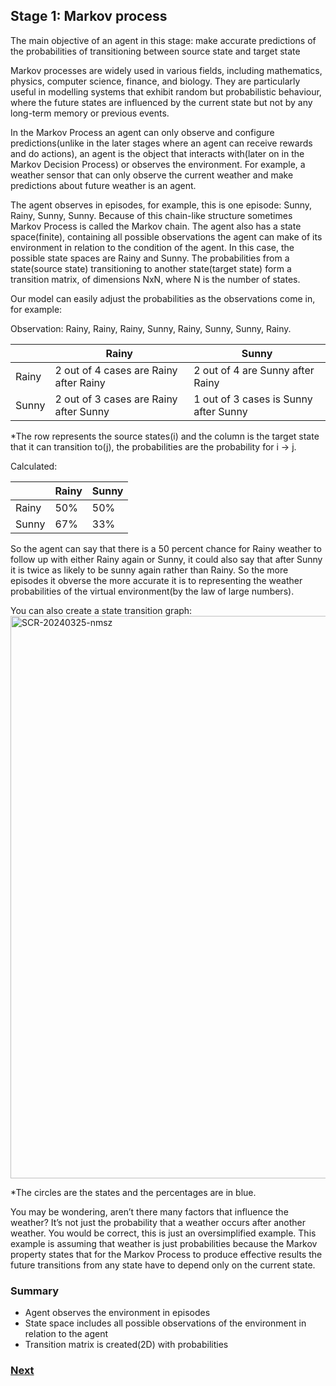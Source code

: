 ## Stage 1: Markov process

The main objective of an agent in this stage: make accurate predictions of the probabilities of transitioning between source state and target state

Markov processes are widely used in various fields, including mathematics, physics, computer science, finance, and biology. They are particularly useful in modelling systems that exhibit random but probabilistic behaviour, where the future states are influenced by the current state but not by any long-term memory or previous events.

In the Markov Process an agent can only observe and configure predictions(unlike in the later stages where an agent can receive rewards and do actions), an agent is the object that interacts with(later on in the Markov Decision Process) or observes the environment. For example, a weather sensor that can only observe the current weather and make predictions about future weather is an agent. 

The agent observes in episodes, for example, this is one episode: Sunny, Rainy, Sunny, Sunny. Because of this chain-like structure sometimes Markov Process is called the Markov chain. The agent also has a state space(finite), containing all possible observations the agent can make of its environment in relation to the condition of the agent. In this case, the possible state spaces are Rainy and Sunny. The probabilities from a state(source state) transitioning to another state(target state) form a transition matrix, of dimensions NxN, where N is the number of states.

Our model can easily adjust the probabilities as the observations come in, for example:

Observation: Rainy, Rainy, Rainy, Sunny, Rainy, Sunny, Sunny, Rainy.

|  | Rainy | Sunny |
| --- | --- | --- |
| Rainy | 2 out of 4 cases are Rainy after Rainy | 2 out of 4 are Sunny after Rainy |
| Sunny | 2 out of 3 cases are Rainy after Sunny | 1 out of 3 cases is Sunny after Sunny |

*The row represents the source states(i) and the column is the target state that it can transition to(j), the probabilities are the probability for i → j.

Calculated:

|  | Rainy | Sunny |
| --- | --- | --- |
| Rainy | 50% | 50% |
| Sunny | 67% | 33% |

So the agent can say that there is a 50 percent chance for Rainy weather to follow up with either Rainy again or Sunny, it could also say that after Sunny it is twice as likely to be sunny again rather than Rainy. So the more episodes it obverse the more accurate it is to representing the weather probabilities of the virtual environment(by the law of large numbers). 

You can also create a state transition graph:
<img width="900" alt="SCR-20240325-nmsz" src="https://github.com/623637719/The-Democratization-of-AI/assets/84779222/765bf435-7e76-4055-ab19-c49c43ec200b">

*The circles are the states and the percentages are in blue.

You may be wondering, aren’t there many factors that influence the weather? It’s not just the probability that a weather occurs after another weather. You would be correct, this is just an oversimplified example. This example is assuming that weather is just probabilities because the Markov property states that for the Markov Process to produce effective results the future transitions from any state have to depend only on the current state.

### Summary

- Agent observes the environment in episodes
- State space includes all possible observations of the environment in relation to the agent
- Transition matrix is created(2D) with probabilities

### [Next](https://github.com/623637719/The-Democratization-of-AI/tree/main/3.Reinforcement%20learning/1.The%20Fundamental%20of%20Reinforced%20Learning/2.Markov%20reward%20process)
